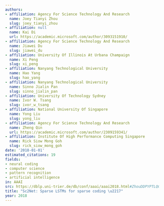 ```yaml
---
authors:
- affiliation: Agency For Science Technology And Research
  name: Joey Tianyi Zhou
  slug: joey_tianyi_zhou
- affiliation: null
  name: Kai Di
  url: https://academic.microsoft.com/author/3093151910/
- affiliation: Agency For Science Technology And Research
  name: Jiawei Du
  slug: jiawei_du
- affiliation: University Of Illinois At Urbana Champaign
  name: Xi Peng
  slug: xi_peng
- affiliation: Nanyang Technological University
  name: Hao Yang
  slug: hao_yang
- affiliation: Nanyang Technological University
  name: Sinno Jialin Pan
  slug: sinno_jialin_pan
- affiliation: University Of Technology Sydney
  name: Ivor W. Tsang
  slug: ivor_w_tsang
- affiliation: National University Of Singapore
  name: Yong Liu
  slug: yong_liu
- affiliation: Agency For Science Technology And Research
  name: Zheng Qin
  url: https://academic.microsoft.com/author/2309159341/
- affiliation: Institute Of High Performance Computing Singapore
  name: Rick Siow Mong Goh
  slug: rick_siow_mong_goh
date: '2018-01-01'
estimated_citations: 19
fields:
- neural coding
- computer science
- pattern recognition
- artificial intelligence
in: AAAI
src: https://dblp.uni-trier.de/db/conf/aaai/aaai2018.html#ZhouDDPYPTLQG18
title: "Sc2Net: Sparse LSTMs for sparse coding \u2217"
year: 2018
---
```

